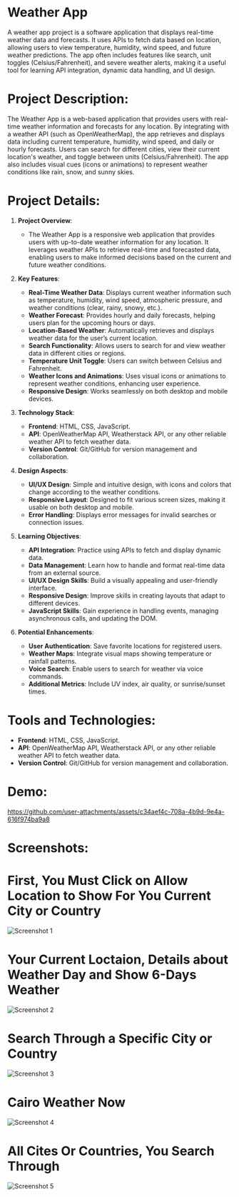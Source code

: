 # Weather App 
A weather app project is a software application that displays real-time weather data and forecasts. It uses APIs to fetch data based on location, allowing users to view temperature, humidity, wind speed, and future weather predictions. The app often includes features like search, unit toggles (Celsius/Fahrenheit), and severe weather alerts, making it a useful tool for learning API integration, dynamic data handling, and UI design.

# Project Description:
The Weather App is a web-based application that provides users with real-time weather information and forecasts for any location. By integrating with a weather API (such as OpenWeatherMap), the app retrieves and displays data including current temperature, humidity, wind speed, and daily or hourly forecasts. Users can search for different cities, view their current location's weather, and toggle between units (Celsius/Fahrenheit). The app also includes visual cues (icons or animations) to represent weather conditions like rain, snow, and sunny skies.

# Project Details:

1. **Project Overview**:
   - The Weather App is a responsive web application that provides users with up-to-date weather information for any location. It leverages weather APIs to retrieve real-time and forecasted data, enabling users to make informed decisions based on the current and future weather conditions.

2. **Key Features**:
   - **Real-Time Weather Data**: Displays current weather information such as temperature, humidity, wind speed, atmospheric pressure, and weather conditions (clear, rainy, snowy, etc.).
   - **Weather Forecast**: Provides hourly and daily forecasts, helping users plan for the upcoming hours or days.
   - **Location-Based Weather**: Automatically retrieves and displays weather data for the user’s current location.
   - **Search Functionality**: Allows users to search for and view weather data in different cities or regions.
   - **Temperature Unit Toggle**: Users can switch between Celsius and Fahrenheit.
   - **Weather Icons and Animations**: Uses visual icons or animations to represent weather conditions, enhancing user experience.
   - **Responsive Design**: Works seamlessly on both desktop and mobile devices.

3. **Technology Stack**:
   - **Frontend**: HTML, CSS, JavaScript.
   - **API**: OpenWeatherMap API, Weatherstack API, or any other reliable weather API to fetch weather data.
   - **Version Control**: Git/GitHub for version management and collaboration.
   
4. **Design Aspects**:
   - **UI/UX Design**: Simple and intuitive design, with icons and colors that change according to the weather conditions.
   - **Responsive Layout**: Designed to fit various screen sizes, making it usable on both desktop and mobile.
   - **Error Handling**: Displays error messages for invalid searches or connection issues.

5. **Learning Objectives**:
   - **API Integration**: Practice using APIs to fetch and display dynamic data.
   - **Data Management**: Learn how to handle and format real-time data from an external source.
   - **UI/UX Design Skills**: Build a visually appealing and user-friendly interface.
   - **Responsive Design**: Improve skills in creating layouts that adapt to different devices.
   - **JavaScript Skills**: Gain experience in handling events, managing asynchronous calls, and updating the DOM.

6. **Potential Enhancements**:
   - **User Authentication**: Save favorite locations for registered users.
   - **Weather Maps**: Integrate visual maps showing temperature or rainfall patterns.
   - **Voice Search**: Enable users to search for weather via voice commands.
   - **Additional Metrics**: Include UV index, air quality, or sunrise/sunset times.

# Tools and Technologies:
- **Frontend**: HTML, CSS, JavaScript.
- **API**: OpenWeatherMap API, Weatherstack API, or any other reliable weather API to fetch weather data.
- **Version Control**: Git/GitHub for version management and collaboration.
  
# Demo:
https://github.com/user-attachments/assets/c34aef4c-708a-4b9d-9e4a-616f974ba9a8

# Screenshots:
# First, You Must Click on Allow Location to Show For You Current City or Country
![Screenshot 1](https://drive.google.com/uc?export=view&id=1LQDgK8I5o8Kldrk6tY9ZK5sF8Rnq_SMt)    
# Your Current Loctaion, Details about Weather Day and Show 6-Days Weather
![Screenshot 2](https://drive.google.com/uc?export=view&id=1XtNqX__jqdP1AgvJa3FBrxDnFUyPojZ0)
# Search Through a Specific City or Country
![Screenshot 3](https://drive.google.com/uc?export=view&id=1ZR2ECPygyNtkoIwKpY3wulzuqc8LkO35)
# Cairo Weather Now
![Screenshot 4](https://drive.google.com/uc?export=view&id=1LGYt-d7651-3PWqbi5uQ4meLcq0eZYom)
# All Cites Or Countries, You Search Through
![Screenshot 5](https://drive.google.com/uc?export=view&id=1Moy9hqcT9KUq7pDJq6sPC4iCQbZmnWEl)
